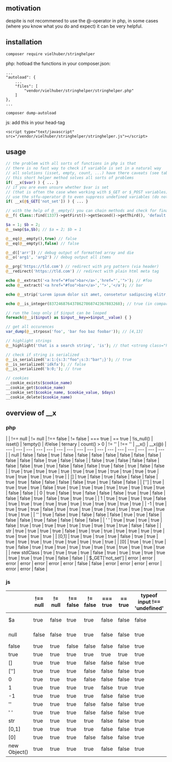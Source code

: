 ## motivation
despite is not recommened to use the @-operator in php,
in some cases (where you know what you do and expect) it can be very helpful.

## installation
```
composer require vielhuber/stringhelper
```

php: hotload the functions in your composer.json:
```
...
"autoload": {
	...
    "files": [
        "vendor/vielhuber/stringhelper/stringhelper.php"
    ]
},
...
```
```
composer dump-autoload
```

js: add this in your head-tag
```
<script type="text/javascript" src="/vendor/vielhuber/stringhelper/stringhelper.js"></script> 
```

## usage
```php
// the problem with all sorts of functions in php is that 
// there is no fast way to check if variable is set in a natural way
// all solutions (isset, empty, count, ...) have there caveats (see table below)
// this short helper method solves all sorts of problems
if( __x($var) ) { ... }
// if you are even unsure whether $var is set
// (that is often the case when working with $_GET or $_POST variables)
// use the stfu-operator @ to even suppress undefined variables (do not use @__x())
if( __x(@$_GET['not_set']) ) { ... }

// with the help of @__empty() you can chain methods and check for final existence
@__f( Class::find(1337)->getFirst()->getSecond()->getThird(), 'default' )

$a = 1; $b = 2;
@__swap($a,$b); // $a = 2; $b = 1

@__eq(@__empty(),true) // false
@__eq(@__empty(),false) // false

@__d(['arr']) // debug output of formatted array and die
@__o('arg1', 'arg2') // debug output all items

@__prg('https://tld.com') // redirect with prg pattern (via header)
@__redirect('https://tld.com') // redirect with plain html meta tag

echo @__extract('<a href="#foo">bar</a>','href="','">'); // #foo
echo @__extract('<a href="#foo">bar</a>','">','</a'); // bar

echo @__strip('Lorem ipsum dolor sit amet, consetetur sadipscing elitr, sed diam nonumy eirmod tempor.', 12); // Lorem ipsum...

echo @__is_integer(8372468764378627868742367883268); // true (in comparison to is_int())

// run the loop only if $input can be looped
foreach(@__i($input) as $input__key=>$input__value) { }

// get all occurences
var_dump(@__strposx('foo', 'bar foo baz foobar')); // [4,13]

// highlight strings
@__highlight('that is a search string', 'is'); // that <strong class="highlight">is</strong> a search string

// check if string is serialized
@__is_serialized('a:1:{s:3:"foo";s:3:"bar";}'); // true
@__is_serialized('idkfa'); // false
@__is_serialized('b:0;'); // true

// cookies
__cookie_exists($cookie_name)
__cookie_get($cookie_name)
__cookie_set($cookie_name, $cookie_value, $days)
__cookie_delete($cookie_name)
```

## overview of __x

### php

| | !== null | != null | !== false | != false | === true | == true | !is_null() | isset() | !empty() | if/else | ternary | count() > 0 | != '' | !== '' | __x() | __x(@)
| --- | --- | --- | --- | --- | --- | --- | --- | --- | --- | --- | --- | --- | --- | --- | --- |
| null | false | false | true | false | false | false | false | false | false | false | false | false | false | true | false | false |
| false | true | false | false | false | false | false | true | true | false | false | false | true | false | true | false | false | 
| true | true | true | true | true | true | true | true | true | true | true | true | true | true | true | true | true |
| [] | true | false | true | false | false | false | true | true | false | false | false | false | true | true | false | false |
| [''] | true | true | true | true | false | true | true | true | true | true | true | true | true | true | false | false |
| 0 | true | false | true | false | false | false | true | true | false | false | false | true | false | true | true | true |
| 1 | true | true | true | true | false | true | true | true | true | true | true | true | true | true | true | true |
| -1 | true | true | true | true | false | true | true | true | true | true | true | true | true | true | true | true |
| '' | true | false | true | false | false | false | true | true | false | false | false | true | false | false | false | false |
| ' ' | true | true | true | true | false | true | true | true | true | true | true | true | true | true | false | false |
| str | true | true | true | true | false | true | true | true | true | true | true | true | true | true | true | true |
| [0,1] | true | true | true | true | false | true | true | true | true | true | true | true | true | true | true | true |
| [0] | true | true | true | true | false | true | true | true | true | true | true | true | true | true | true | true |
| new stdClass | true | true | true | true | false | true | true | true | true | true | true | true | true | true | false | false |
| $_GET['not_set'] | error | error | error | error | error | error | error | false | false | error | error | error | error | error | error | false |

### js

| | !== null | != null | !== false | != false | === true | == true | typeof input !== 'undefined' | if/else | ternary | length > 0 | != '' | !== '' | __x | 
| --- | --- | --- | --- | --- | --- | --- | --- | --- | --- | --- | --- | --- | --- |
| $a | true | false | true | true | false | false | false | false | false | type error | true | true | false | 
| null | false | false | true | true | false | false | true | false | false | type error | true | true | false | 
| false | true | true | false | false | false | false | true | false | false | false | false | true | true | 
| true | true | true | true | true | true | true | true | true | true | false | true | true | true | 
| [] | true | true | true | false | false | false | true | true | true | false | false | true | false | 
| [''] | true | true | true | false | false | false | true | true | true | true | false | true | false | 
| 0 | true | true | true | false | false | false | true | false | false | false | false | true | true | 
| 1 | true | true | true | true | false | true | true | true | true | false | true | true | true | 
| -1 | true | true | true | true | false | false | true | true | true | false | true | true | true | 
| '' | true | true | true | false | false | false | true | false | false | false | false | false | false | 
| ' ' | true | true | true | false | false | false | true | true | true | true | true | true | false | 
| str | true | true | true | true | false | false | true | true | true | true | true | true | true | 
| [0,1] | true | true | true | true | false | false | true | true | true | true | true | true | true | 
| [0] | true | true | true | false | false | false | true | true | true | true | true | true | true | 
| new Object() | true | true | true | true | false | false | true | true | true | false | true | true | false |